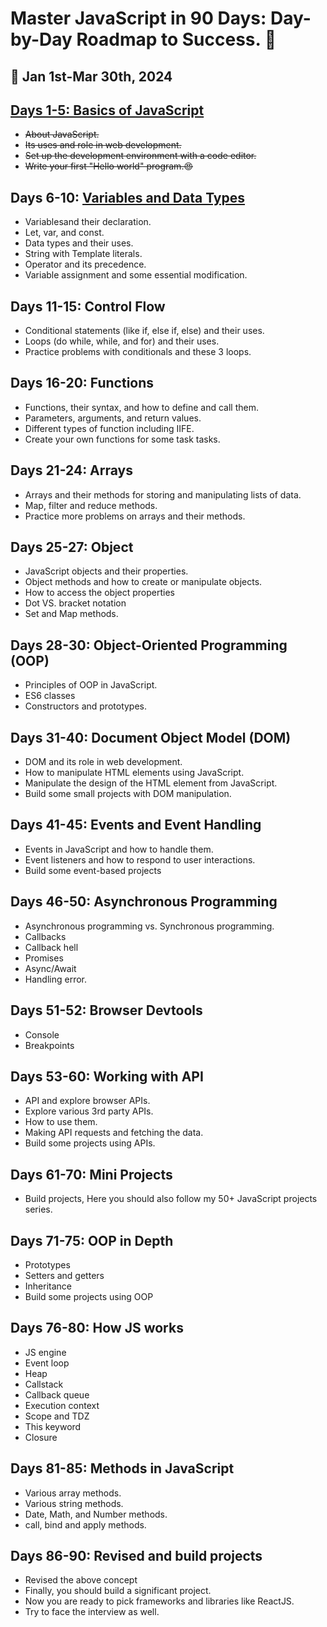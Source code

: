 # Master JavaScript in 90 Days: Day-by-Day Roadmap to Success. 🚀

## 📅 Jan 1st-Mar 30th, 2024

## [Days 1-5: Basics of JavaScript](Day_1-5_Basics_Of_Javascript.md)
- ~~About JavaScript.~~
- ~~Its uses and role in web development.~~
- ~~Set up the development environment with a code editor.~~
- ~~Write your first "Hello world" program.😍~~

## Days 6-10: [Variables and Data Types](Fundamentals)
- Variablesand their declaration.
- Let, var, and const.
- Data types and their uses.
- String with Template literals.
- Operator and its precedence.
- Variable assignment and some essential modification.

## Days 11-15: Control Flow
- Conditional statements (like if, else if, else) and their uses.
- Loops (do while, while, and for) and their uses.
- Practice problems with conditionals and these 3 loops.

## Days 16-20: Functions
- Functions, their syntax, and how to define and call them.
- Parameters, arguments, and return values.
- Different types of function including IIFE.
- Create your own functions for some task tasks.

## Days 21-24: Arrays
- Arrays and their methods for storing and manipulating lists of data.
- Map, filter and reduce methods.
- Practice more problems on arrays and their methods.

## Days 25-27: Object
- JavaScript objects and their properties.
- Object methods and how to create or manipulate objects.
- How to access the object properties
- Dot VS. bracket notation
- Set and Map methods.

## Days 28-30: Object-Oriented Programming (OOP)
- Principles of OOP in JavaScript.
- ES6 classes
- Constructors and prototypes.

## Days 31-40: Document Object Model (DOM)
- DOM and its role in web development.
- How to manipulate HTML elements using JavaScript.
- Manipulate the design of the HTML element from JavaScript.
- Build some small projects with DOM manipulation.

## Days 41-45: Events and Event Handling
- Events in JavaScript and how to handle them.
- Event listeners and how to respond to user interactions.
- Build some event-based projects

## Days 46-50: Asynchronous Programming
- Asynchronous programming vs. Synchronous programming.
- Callbacks
- Callback hell
- Promises
- Async/Await
- Handling error.

## Days 51-52: Browser Devtools
- Console
- Breakpoints

## Days 53-60: Working with API
- API and explore browser APIs. 
- Explore various 3rd party APIs.
- How to use them.
- Making API requests and fetching the data.
- Build some projects using APIs.

## Days 61-70: Mini Projects
- Build projects, Here you should also follow my 50+ JavaScript projects series.

## Days 71-75: OOP in Depth
- Prototypes
- Setters and getters
- Inheritance
- Build some projects using OOP

## Days 76-80: How JS works
- JS engine
- Event loop
- Heap
- Callstack
- Callback queue
- Execution context
- Scope and TDZ
- This keyword
- Closure

## Days 81-85: Methods in JavaScript
- Various array methods.
- Various string methods.
- Date, Math, and Number methods.
- call, bind and apply methods.

## Days 86-90: Revised and build projects
- Revised the above concept
- Finally, you should build a significant project.
- Now you are ready to pick frameworks and libraries like ReactJS.
- Try to face the interview as well.
